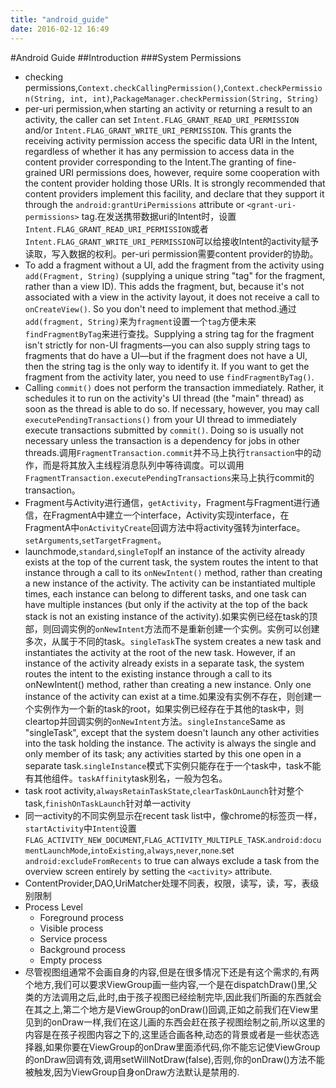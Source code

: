 ```yaml
---
title: "android_guide"
date: 2016-02-12 16:49
---
```

#Android Guide
##Introduction
###System Permissions
+ checking permissions,``Context.checkCallingPermission()``,``Context.checkPermission(String, int, int)``,``PackageManager.checkPermission(String, String)``
+ per-uri permission,when starting an activity or returning a result to an activity, the caller can set ``Intent.FLAG_GRANT_READ_URI_PERMISSION`` and/or ``Intent.FLAG_GRANT_WRITE_URI_PERMISSION``. This grants the receiving activity permission access the specific data URI in the Intent, regardless of whether it has any permission to access data in the content provider corresponding to the Intent.The granting of fine-grained URI permissions does, however, require some cooperation with the content provider holding those URIs. It is strongly recommended that content providers implement this facility, and declare that they support it through the ``android:grantUriPermissions`` attribute or ``<grant-uri-permissions>`` tag.在发送携带数据uri的Intent时，设置``Intent.FLAG_GRANT_READ_URI_PERMISSION``或者``Intent.FLAG_GRANT_WRITE_URI_PERMISSION``可以给接收Intent的activity赋予读取，写入数据的权利。per-uri permission需要content provider的协助。
+ To add a fragment without a UI, add the fragment from the activity using ``add(Fragment, String)`` (supplying a unique string "tag" for the fragment, rather than a view ID). This adds the fragment, but, because it's not associated with a view in the activity layout, it does not receive a call to ``onCreateView()``. So you don't need to implement that method.通过``add(fragment, String)``来为``fragment``设置一个``tag``方便未来``findFragmentByTag``来进行查找。Supplying a string tag for the fragment isn't strictly for non-UI fragments—you can also supply string tags to fragments that do have a UI—but if the fragment does not have a UI, then the string tag is the only way to identify it. If you want to get the fragment from the activity later, you need to use ``findFragmentByTag()``.
+ Calling ``commit()`` does not perform the transaction immediately. Rather, it schedules it to run on the activity's UI thread (the "main" thread) as soon as the thread is able to do so. If necessary, however, you may call ``executePendingTransactions()`` from your UI thread to immediately execute transactions submitted by ``commit()``. Doing so is usually not necessary unless the transaction is a dependency for jobs in other threads.调用``FragmentTransaction.commit``并不马上执行``transaction``中的动作，而是将其放入主线程消息队列中等待调度。可以调用``FragmentTransaction.executePendingTransactions``来马上执行commit的transaction。
+ Fragment与Activity进行通信，``getActivity``，Fragment与Fragment进行通信，在FragmentA中建立一个interface，Activity实现interface，在FragmentA中``onActivityCreate``回调方法中将activity强转为interface。``setArguments``,``setTargetFragment``。
+ launchmode,``standard``,``singleTop``If an instance of the activity already exists at the top of the current task, the system routes the intent to that instance through a call to its ``onNewIntent()`` method, rather than creating a new instance of the activity. The activity can be instantiated multiple times, each instance can belong to different tasks, and one task can have multiple instances (but only if the activity at the top of the back stack is not an existing instance of the activity).如果实例已经在task的顶部，则回调实例的``onNewIntent``方法而不是重新创建一个实例。实例可以创建多次，从属于不同的task。``singleTask``The system creates a new task and instantiates the activity at the root of the new task. However, if an instance of the activity already exists in a separate task, the system routes the intent to the existing instance through a call to its onNewIntent() method, rather than creating a new instance. Only one instance of the activity can exist at a time.如果没有实例不存在，则创建一个实例作为一个新的task的root，如果实例已经存在于其他的task中，则cleartop并回调实例的``onNewIntent``方法。``singleInstance``Same as "singleTask", except that the system doesn't launch any other activities into the task holding the instance. The activity is always the single and only member of its task; any activities started by this one open in a separate task.``singleInstance``模式下实例只能存在于一个task中，task不能有其他组件。``taskAffinity``task别名，一般为包名。
+ task root activity,``alwaysRetainTaskState``,``clearTaskOnLaunch``针对整个task,``finishOnTaskLaunch``针对单一activity
+ 同一activity的不同实例显示在recent task list中，像chrome的标签页一样，``startActivity``中``Intent``设置``FLAG_ACTIVITY_NEW_DOCUMENT``,``FLAG_ACTIVITY_MULTIPLE_TASK``.``android:documentLaunchMode``,``intoExisting``,``always``,``never``,``none``.set ``android:excludeFromRecents`` to true can always exclude a task from the overview screen entirely by setting the ``<activity>`` attribute.
+ ContentProvider,DAO,UriMatcher处理不同表，权限，读写，读，写，表级别限制
+ Process Level
  + Foreground process
  + Visible process
  + Service process
  + Background process
  + Empty process
+ 尽管视图组通常不会画自身的内容,但是在很多情况下还是有这个需求的,有两个地方,我们可以要求ViewGroup画一些内容,一个是在dispatchDraw()里,父类的方法调用之后,此时,由于孩子视图已经绘制完毕,因此我们所画的东西就会在其之上,第二个地方是ViewGroup的onDraw()回调,正如之前我们在View里见到的onDraw一样,我们在这儿画的东西会赶在孩子视图绘制之前,所以这里的内容是在孩子视图内容之下的,这里适合画各种,动态的背景或者是一些状态选择器,如果你要在ViewGroup的onDraw里面添代码,你不能忘记使ViewGroup的onDraw回调有效,调用setWillNotDraw(false),否则,你的onDraw()方法不能被触发,因为ViewGroup自身onDraw方法默认是禁用的.